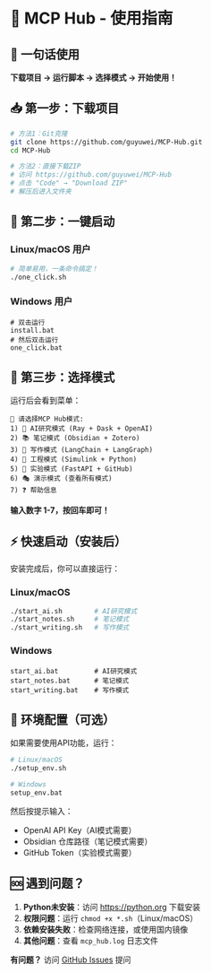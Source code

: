 # 🚀 MCP Hub - 使用指南

## 🎯 一句话使用

**下载项目 → 运行脚本 → 选择模式 → 开始使用！**

## 📥 第一步：下载项目

```bash
# 方法1：Git克隆
git clone https://github.com/guyuwei/MCP-Hub.git
cd MCP-Hub

# 方法2：直接下载ZIP
# 访问 https://github.com/guyuwei/MCP-Hub
# 点击 "Code" → "Download ZIP"
# 解压后进入文件夹
```

## 🚀 第二步：一键启动

### Linux/macOS 用户

```bash
# 简单易用，一条命令搞定！
./one_click.sh
```

### Windows 用户

```batch
# 双击运行
install.bat
# 然后双击运行
one_click.bat
```

## 🎯 第三步：选择模式

运行后会看到菜单：

```
🎯 请选择MCP Hub模式:
1) 🔬 AI研究模式 (Ray + Dask + OpenAI)
2) 📚 笔记模式 (Obsidian + Zotero)  
3) 💬 写作模式 (LangChain + LangGraph)
4) 🧪 工程模式 (Simulink + Python)
5) 🧭 实验模式 (FastAPI + GitHub)
6) 🎭 演示模式 (查看所有模式)
7) ❓ 帮助信息
```

**输入数字 1-7，按回车即可！**

## ⚡ 快速启动（安装后）

安装完成后，你可以直接运行：

### Linux/macOS

```bash
./start_ai.sh        # AI研究模式
./start_notes.sh     # 笔记模式
./start_writing.sh   # 写作模式
```

### Windows

```batch
start_ai.bat         # AI研究模式
start_notes.bat      # 笔记模式
start_writing.bat    # 写作模式
```

## 🔧 环境配置（可选）

如果需要使用API功能，运行：

```bash
# Linux/macOS
./setup_env.sh

# Windows
setup_env.bat
```

然后按提示输入：

- OpenAI API Key（AI模式需要）
- Obsidian 仓库路径（笔记模式需要）
- GitHub Token（实验模式需要）

## 🆘 遇到问题？

1. **Python未安装**：访问 https://python.org 下载安装
2. **权限问题**：运行 `chmod +x *.sh`（Linux/macOS）
3. **依赖安装失败**：检查网络连接，或使用国内镜像
4. **其他问题**：查看 `mcp_hub.log` 日志文件


**有问题？** 访问 [GitHub Issues](https://github.com/guyuwei/MCP-Hub/issues) 提问
